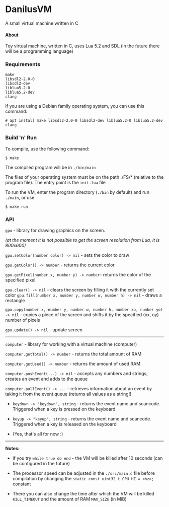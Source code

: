 # DanilusVM

A small virtual machine written in C

#### About

Toy virtual machine, written in C, uses Lua 5.2 and SDL (in the future there will be a programming language)

### Requirements

```
make
libsdl2-2.0-0
libsdl2-dev
liblua5.2-0
liblua5.2-dev
clang
```

If you are using a Debian family operating system, you can use this command:

```shell
# apt install make libsdl2-2.0-0 libsdl2-dev liblua5.2-0 liblua5.2-dev clang
```

### Build 'n' Run

To compile, use the following command:

```shell
$ make
```

The compiled program will be in `./bin/main`

The files of your operating system must be on the path ./FS/* (relative to the program file). The entry point is the `init.lua` file

To run the VM, enter the program directory (`./bin` by default) and run `./main`, or use:

```shell
$ make run
```

### API

`gpu` - library for drawing graphics on the screen.

*(at the moment it is not possible to get the screen resolution from Lua, it is 800x600)*

`gpu.setColor(number color) -> nil` - sets the color to draw

`gpu.getColor() -> number` - returns the current color

`gpu.getPixel(number x, number y) -> number`- returns the color of the specified pixel

`gpu.clear() -> nil` - clears the screen by filling it with the currently set color
`gpu.fill(number x, number y, number w, number h) -> nil` - draws a rectangle

`gpu.copy(number x, number y, number w, number h, number xo, number yo) -> nil` - copies a piece of the screen and shifts it by the specified (ox, oy) number of pixels

`gpu.update() -> nil` - update screen

---

`computer` - library for working with a virtual machine (computer)

`computer.getTotal() -> number` - returns the total amount of RAM

`computer.getUsed() -> number` - returns the amount of used RAM

`computer.pushEvent(...) -> nil` - accepts any numbers and strings, creates an event and adds to the queue

`computer.pullEvent() -> ...` - retrieves information about an event by taking it from the event queue (returns all values ​​as a string!)

- `keydown -> "keydown", string` - returns the event name and scancode. Triggered when a key is pressed on the keyboard

- `keyup -> "keyup", string` - returns the event name and scancode. Triggered when a key is released on the keyboard 

- (Yes, that's all for now :)



---

**Notes:** 

- if you try `while true do end` - the VM will be killed after 10 seconds (can be configured in the future)

- The processor speed can be adjusted in the `./src/main.c` file before compilation by changing the `static const uint32_t CPU_HZ = <hz>;` constant

- There you can also change the time after which the VM will be killed `KILL_TIMEOUT` and the amount of RAM `MAX_SIZE` (in MiB)
